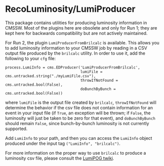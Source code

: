 # RecoLuminosity/LumiProducer

This package contains utilities for producing luminosity information in CMSSW. Most of the plugins here are obsolete and only for Run 1; they are kept here for backwards compatibility but are not actively maintained.

For Run 2, the plugin `LumiProducerFromBrilcalc` is available. This allows you to add luminosity information to your CMSSW job by reading in a CSV output file produced by the `brilcalc` utility. In order to use it, add the following to your `cfg` file:

```
process.LumiInfo = cms.EDProducer('LumiProducerFromBrilcalc',
                                  lumiFile = cms.untracked.string("./myLumiFile.csv"),
                                  throwIfNotFound = cms.untracked.bool(False),
                                  doBunchByBunch = cms.untracked.bool(False))
```
where `lumiFile` is the output file created by `brilcalc`, `throwIfNotFound` will determine the behavior if the csv file does not contain information for an event in your input file (if `True`, an exception will be thrown; if `False`, the luminosity will just be taken to be zero for that event), and `doBunchByBunch` should remain `False`, since bunch-by-bunch luminosity is not currently supported.

Add `LumiInfo` to your path, and then you can access the `LumiInfo` object produced under the input tag `("LumiInfo", "brilcalc")`.

For more information on the proper way to use `brilcalc` to produce a luminosity csv file, please consult the [LumiPOG twiki](https://twiki.cern.ch/twiki/bin/view/CMS/TWikiLUM#LumiCMSSW).

												      